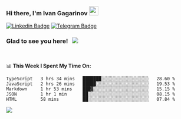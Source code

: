 ### Hi there, I'm Ivan Gagarinov <img src="https://media.giphy.com/media/hvRJCLFzcasrR4ia7z/giphy.gif" width="25px">

[![Linkedin Badge](https://img.shields.io/badge/-LinkedIn-0e76a8?style=flat-square&logo=Linkedin&logoColor=white)](https://linkedin.com/in/ivan-gagarinov-142ba3141/)
[![Telegram Badge](https://img.shields.io/badge/-Telegram-0088cc?style=flat-square&logo=Telegram&logoColor=white)](https://t.me/igagarinov)

### Glad to see you here! &nbsp; ![](https://visitor-badge.glitch.me/badge?page_id=dzencot.dzencot)

</br>

📊 **This Week I Spent My Time On:**
<!--START_SECTION:waka-->
```text
TypeScript   3 hrs 34 mins   ███████░░░░░░░░░░░░░░░░░░   28.60 % 
JavaScript   2 hrs 26 mins   █████░░░░░░░░░░░░░░░░░░░░   19.53 % 
Markdown     1 hr 53 mins    ███▓░░░░░░░░░░░░░░░░░░░░░   15.15 % 
JSON         1 hr 1 min      ██░░░░░░░░░░░░░░░░░░░░░░░   08.15 % 
HTML         58 mins         ██░░░░░░░░░░░░░░░░░░░░░░░   07.84 % 
```
<!--END_SECTION:waka-->

[![](https://github-readme-stats.vercel.app/api?username=dzencot&theme=gruvbox)](https://github.com/dzencot)
